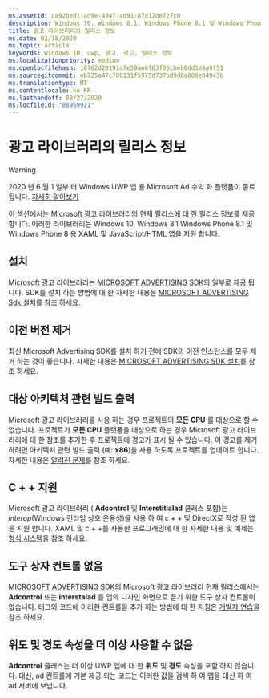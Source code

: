 ```yaml
---
ms.assetid: ca92bed1-ad9e-4947-ad91-87d12de727c0
description: Windows 10, Windows 8.1, Windows Phone 8.1 및 Windows Phone 8 용 XAML 및 JavaScript/HTML 앱을 지 원하는 Microsoft 광고 라이브러리의 릴리스 정보를 확인 하세요.
title: 광고 라이브러리의 릴리스 정보
ms.date: 02/18/2020
ms.topic: article
keywords: windows 10, uwp, 광고, 광고, 릴리스 정보
ms.localizationpriority: medium
ms.openlocfilehash: 10762d28191dfe59ae6f63f06cbeb0dd3e8a9f51
ms.sourcegitcommit: eb725a47c700131f5975d737bd9d8a809e04943b
ms.translationtype: MT
ms.contentlocale: ko-KR
ms.lasthandoff: 08/27/2020
ms.locfileid: "88969921"
---
```

# <a name="release-notes-for-the-advertising-libraries"></a>광고 라이브러리의 릴리스 정보

>[!WARNING]
> 2020 년 6 월 1 일부 터 Windows UWP 앱 용 Microsoft Ad 수익 화 플랫폼이 종료 됩니다. [자세히 알아보기](https://social.msdn.microsoft.com/Forums/windowsapps/en-US/db8d44cb-1381-47f7-94d3-c6ded3fea36f/microsoft-ad-monetization-platform-shutting-down-june-1st?forum=aiamgr)

이 섹션에서는 Microsoft 광고 라이브러리의 현재 릴리스에 대 한 릴리스 정보를 제공 합니다. 이러한 라이브러리는 Windows 10, Windows 8.1 Windows Phone 8.1 및 Windows Phone 8 용 XAML 및 JavaScript/HTML 앱을 지원 합니다.

## <a name="installation"></a>설치


Microsoft 광고 라이브러리는 [MICROSOFT ADVERTISING SDK](https://marketplace.visualstudio.com/items?itemName=AdMediator.MicrosoftAdvertisingSDK)의 일부로 제공 됩니다. SDK를 설치 하는 방법에 대 한 자세한 내용은 [MICROSOFT ADVERTISING Sdk 설치](install-the-microsoft-advertising-libraries.md)를 참조 하세요.

## <a name="uninstall-previous-versions"></a>이전 버전 제거

최신 Microsoft Advertising SDK를 설치 하기 전에 SDK의 이전 인스턴스를 모두 제거 하는 것이 좋습니다. 자세한 내용은 [MICROSOFT ADVERTISING SDK 설치](install-the-microsoft-advertising-libraries.md)를 참조 하세요.

## <a name="target-architecture-specific-build-outputs"></a>대상 아키텍처 관련 빌드 출력

Microsoft 광고 라이브러리를 사용 하는 경우 프로젝트의 **모든 CPU** 를 대상으로 할 수 없습니다. 프로젝트가 **모든 CPU** 플랫폼을 대상으로 하는 경우 Microsoft 광고 라이브러리에 대 한 참조를 추가한 후 프로젝트에 경고가 표시 될 수 있습니다. 이 경고를 제거 하려면 아키텍처 관련 빌드 출력 (예: **x86**)을 사용 하도록 프로젝트를 업데이트 합니다. 자세한 내용은 [알려진 문제](known-issues-for-the-advertising-libraries.md)를 참조 하세요.

## <a name="c-support"></a>C + + 지원

Microsoft 광고 라이브러리 ( **Adcontrol** 및 **Interstitialad** 클래스 포함)는*interop*(Windows 런타임 상호 운용성)을 사용 하 여 c + + 및 DirectX로 작성 된 앱을 지원 합니다. XAML 및 c + +를 사용한 프로그래밍에 대 한 자세한 내용 및 예제는 [형식 시스템](https://docs.microsoft.com/cpp/cppcx/type-system-c-cx)을 참조 하세요.

## <a name="no-toolbox-control"></a>도구 상자 컨트롤 없음

[MICROSOFT ADVERTISING SDK](https://marketplace.visualstudio.com/items?itemName=AdMediator.MicrosoftAdvertisingSDK)의 Microsoft 광고 라이브러리 현재 릴리스에서는 **Adcontrol** 또는 **interstalad** 를 앱의 디자인 화면으로 끌기 위한 도구 상자 컨트롤이 없습니다. 태그와 코드에 이러한 컨트롤을 추가 하는 방법에 대 한 지침은 [개발자 연습](developer-walkthroughs.md)을 참조 하세요.

## <a name="latitude-and-longitude-properties-no-longer-available"></a>위도 및 경도 속성을 더 이상 사용할 수 없음

**Adcontrol** 클래스는 더 이상 UWP 앱에 대 한 **위도** 및 **경도** 속성을 포함 하지 않습니다. 대신, ad 컨트롤에 기본 제공 되는 코드는 이러한 값을 검색 하 여 앱을 대신 하 여 ad 서버에 보냅니다.


 

 
